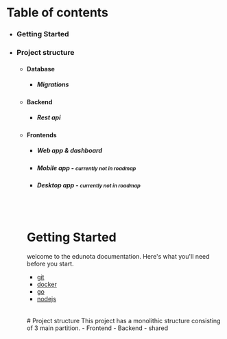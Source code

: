 # Table of contents


<ul>
    <li><a><h3>Getting Started</h3></a> </li>
    <li>
        <a><h3>Project structure</h3></a>
        <ul> 
            <li> <a><h4>Database</h4></a>
                  <ul>
                    <li><a><h5>Migrations</h5></a></li>
                </ul>
            </li>
            <li><a><h4>Backend</h4></a>
                <ul>
                    <li><a><h5>Rest api</h5></a></li>
                </ul>
            </li>
            <li><a><h4>Frontends</h4></a></li>
                <ul>
                    <li><a><h5>Web app & dashboard</h5></a></li>
                    <li><a><h5>Mobile app   -   <small>  currently not in roadmap</small></h5></a></li>
                    <li><a><h5>Desktop app  -   <small> currently not in roadmap</small></h5></a></li>
                </ul>
        </ul> 
    </li>
<ul>



<br>
<br> 

# Getting Started


welcome to the edunota documentation. Here's what you'll need before you start.
- [git][1] 
- [docker][2] 
- [go][3]  
- [nodejs][4] 

[1]: https://www.docker.com/
[2]: https://www.docker.com/
[3]: https://go.dev/
[4]: https://nodejs.org/


<br>
<br>
# Project structure
This project has a monolithic structure consisting of 3 main partition.
- Frontend
- Backend
- shared

